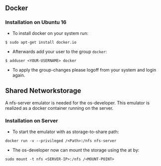 ## Docker

### Installation on Ubuntu 16

* To install docker on your system run:
```
$ sudo apt-get install docker.io
```

* Afterwards add your user to the group `docker`:
```
$ adduser <YOUR-USERNAME> docker
```

* To apply the group-changes please logoff from your system and login again.

## Shared Networkstorage
A nfs-server emulator is needed for the os-developer. This emulator is realized as a docker container running on the server.
### Installation on Server
* To start the emulator with <Path> as storage-to-share path: 
```
docker run -v --privileged /<Path>:/nfs nfs-server 
```
* The os-developer now can mount the storage using the <SERVER-IP> at <MOUNT-POINT> by:

```
sudo mount -t nfs <SERVER-IP>:/nfs /<MOUNT-POINT> 
```
